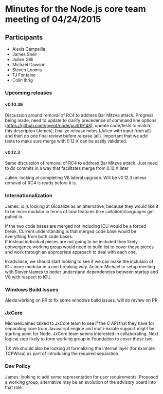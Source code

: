 # Minutes for the Node.js core team meeting of 04/24/2015

## Participants

* Alexis Campailla
* James Snell
* Julien Gilli
* Michael Dawson
* Steven Loomis
* TJ Fontaine
* Colin Ihrig

### Upcoming releases

#### v0.10.39

Discussion around removal of RC4 to address Bar Mitzva attack.  Progress
being made, need to update to clarify precedence of command line 
options (https://github.com/joyent/node/pull/19148), update code/tests to 
match this descripton (James), finalize release notes (Julien with input from all) 
and then do one final review before release (all).   Important that we add
tests to make sure merge with 0.12.X can be easily validated.

#### v0.12.3

Same discussion of removal of RC4 to address Bar Mitzva attack.  Just need
to do commits in a way that facilitates merge from 0.10.X later

Julien: looking at completing V8 lateral upgrade.  Will be v0.12.3 unless
removal of RC4 is ready before it is.

### Internationalization

James: io.js looking at Globalize as an alternative, because they would like
it to be more modular in terms of how features (like collation)/languages get pulled in.

If the two code bases are merged not including ICU would be a forced break.  Current
understanding is that merged code base would be everything from both code bases.  
If instead individual pieces are not going to be included then likely convergence working 
group would need to build list to cover these pieces and work through an appropriate
approach to deal with each one. 

In advance, we should start looking to see if we can make the inclusion of ICU more
modular in a non breaking way.  Action: Michael to setup meeting with Steven/James
to better understand dependencies between startup and V8 with respect to ICU.

### Windows Build Issues

Alexis working on PR to fix some windows build issues, will do review on PR

### JxCore

Michael/James talked to JxCore team to see if the C API that they have for separating
core from Javascript engine and multi-isolate support might be starting point
for Node.  JxCore team seems interested in collaborating.  Next logical step
likely to form working group in Foundation to cover these two. 

TJ: We should also be looking at formalizing the internal layer (for example 
TCPWrap) as part of introducing the required separation.

### Dev Policy

James: looking to add some representation for user requirements. Proposed a working
group, alternative may be an evolution of the advisory board into that role.


